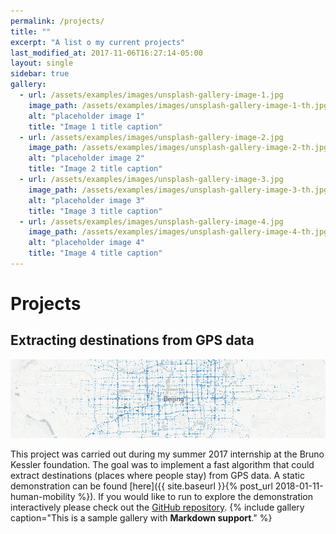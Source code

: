 ```yaml
---
permalink: /projects/
title: ""
excerpt: "A list o my current projects"
last_modified_at: 2017-11-06T16:27:14-05:00
layout: single
sidebar: true
gallery:
  - url: /assets/examples/images/unsplash-gallery-image-1.jpg
    image_path: /assets/examples/images/unsplash-gallery-image-1-th.jpg
    alt: "placeholder image 1"
    title: "Image 1 title caption"
  - url: /assets/examples/images/unsplash-gallery-image-2.jpg
    image_path: /assets/examples/images/unsplash-gallery-image-2-th.jpg
    alt: "placeholder image 2"
    title: "Image 2 title caption"
  - url: /assets/examples/images/unsplash-gallery-image-3.jpg
    image_path: /assets/examples/images/unsplash-gallery-image-3-th.jpg
    alt: "placeholder image 3"
    title: "Image 3 title caption"
  - url: /assets/examples/images/unsplash-gallery-image-4.jpg
    image_path: /assets/examples/images/unsplash-gallery-image-4-th.jpg
    alt: "placeholder image 4"
    title: "Image 4 title caption"
---
```

# Projects

## Extracting destinations from GPS data

![jpg](/assets/images/projects.md/readme_teaser.jpg)

This project was carried out during my summer 2017 internship at the Bruno Kessler foundation. The goal was to implement a fast algorithm that could
extract destinations (places where people stay) from GPS data. A static demonstration can be found [here]({{ site.baseurl }}{% post_url 2018-01-11-human-mobility %}). If you would like to run to explore the demonstration interactively please check out the [GitHub repository](https://github.com/sebastianbertoli/Github-internship_human_mobility).
{% include gallery caption="This is a sample gallery with **Markdown support**." %}
